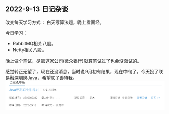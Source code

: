 ## 2022-9-13 日记杂谈
改变每天学习方式：
白天写算法题，晚上看面经。

今日学习：

- RabbitMQ相关八股。
- Netty相关八股。

晚上做个笔试，尽管这家公司(微众银行)就算笔试过了也会没面试的。

感觉转正无望了，现在还没消息，当时说9月初有结果，现在中旬了。今天投了联易融深圳岗Java，希望联子善待我。
![在这里插入图片描述](img/2022-9-13-img0.png)